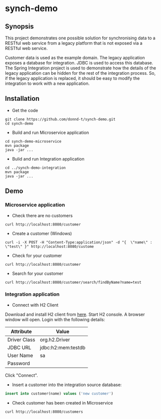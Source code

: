 # synch-demo

## Synopsis

This project demonstrates one possible solution for synchronising data to a RESTful web service from a legacy platform that is not exposed via a RESTful web service.

Customer data is used as the example domain. The legacy application exposes a database for integration. JDBC is used to access this database. The Spring Integration project is used to demonstrate how the details of the legacy application can be hidden for the rest of the integration process. So, if the legacy application is replaced, it should be easy to modify the integration to work with a new application.

## Installation

* Get the code

```
git clone https://github.com/donnd-t/synch-demo.git
cd synch-demo
```

* Build and run Microservice application

```
cd synch-demo-microservice
mvn package
java -jar ...
```

* Bulid and run Integration application

```
cd ../synch-demo-integration
mvn package
java -jar ...
```

## Demo

### Microservice application

* Check there are no customers

```
curl http://localhost:8080/customer
```

* Create a customer (Windows)

```
curl -i -X POST -H "Content-Type:application/json" -d "{  \"name\" : \"test\" }" http://localhost:8080/custome
```

* Check for your customer

```
curl http://localhost:8080/customer
```

* Search for your customer

```
curl http://localhost:8080/customer/search/findByName?name=test
```

### Integration application

* Connect with H2 Client

Download and install H2 client from [here](http://www.h2database.com/html/main.html). Start H2 console. A browser window will open. Login with the following details:

|Attribute|Value|
| ------------- |-------------|
|Driver Class| org.h2.Driver |
|JDBC URL| jdbc:h2:mem:testdb |
|User Name| sa |
|Password| <blank> |

Click "Connect".

* Insert a customer into the integration source database:

```sql
insert into customer(name) values ('new customer')
```

* Check customer has been created in Microservice

```
curl http://localhost:8080/customers
```



